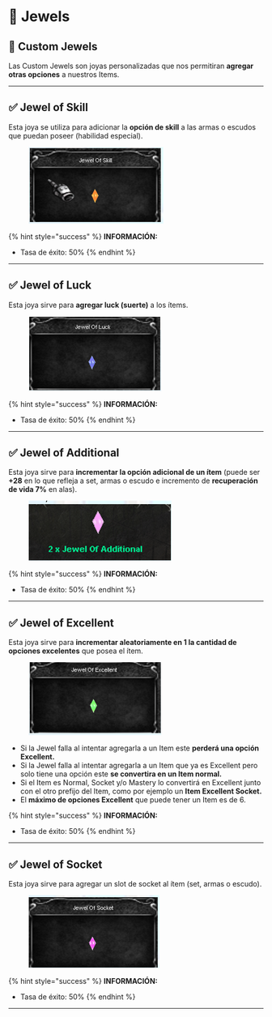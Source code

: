 # 💎 Jewels

## 📝 Custom Jewels

Las Custom Jewels son joyas personalizadas que nos permitiran **agregar otras opciones** a nuestros Items.

***

## ✅ **Jewel of Skill**

Esta joya se utiliza para adicionar la **opción de skill** a las armas o escudos que puedan poseer (habilidad especial).

<figure><img src="../../.gitbook/assets/image (70).png" alt=""><figcaption></figcaption></figure>

{% hint style="success" %}
**INFORMACIÓN:**

* Tasa de éxito: 50%
{% endhint %}

***

## ✅ **Jewel of Luck**

Esta joya sirve para **agregar luck (suerte)** a los ítems.

<figure><img src="../../.gitbook/assets/image (71).png" alt=""><figcaption></figcaption></figure>

{% hint style="success" %}
**INFORMACIÓN:**

* Tasa de éxito: 50%
{% endhint %}

***

## ✅ **Jewel of** Additional

Esta joya sirve para **incrementar la opción adicional de un ítem** (puede ser **+28** en lo que refleja a set, armas o escudo e incremento de **recuperación de vida 7%** en alas).

<figure><img src="../../.gitbook/assets/image (72).png" alt=""><figcaption></figcaption></figure>

{% hint style="success" %}
**INFORMACIÓN:**

* Tasa de éxito: 50%
{% endhint %}

***

## ✅ **Jewel of** Excellent

Esta joya sirve para **incrementar aleatoriamente en 1 la cantidad de opciones excelentes** que posea el ítem.

<figure><img src="../../.gitbook/assets/image (73).png" alt=""><figcaption></figcaption></figure>

* Si la Jewel falla al intentar agregarla a un Item este **perderá una opción Excellent.**
* Si la Jewel falla al intentar agregarla a un Item que ya es Excellent pero solo tiene una opción este **se convertira en un Item normal.**
* Si el Item es Normal, Socket y/o Mastery lo convertirá en Excellent junto con el otro prefijo del Item, como por ejemplo un **Item Excellent Socket.**
* El **máximo de opciones Excellent** que puede tener un Item es de 6.

{% hint style="success" %}
**INFORMACIÓN:**

* Tasa de éxito: 50%
{% endhint %}

***

## ✅ **Jewel of** Socket

Esta joya sirve para agregar un slot de socket al ítem (set, armas o escudo).

<figure><img src="../../.gitbook/assets/image (74).png" alt=""><figcaption></figcaption></figure>

{% hint style="success" %}
**INFORMACIÓN:**

* Tasa de éxito: 50%
{% endhint %}

***

